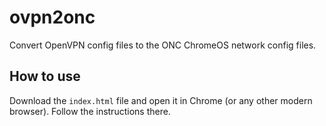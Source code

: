 # ovpn2onc
Convert OpenVPN config files to the ONC ChromeOS network config files.

## How to use
Download the `index.html` file and open it in Chrome (or any other modern browser). Follow the instructions there.
